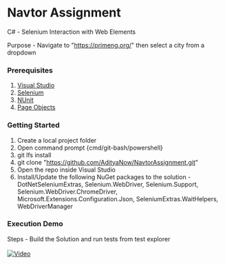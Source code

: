 # Navtor Assignment
C# - Selenium Interaction with Web Elements

Purpose - Navigate to "https://primeng.org/" then select a city from a dropdown

### Prerequisites
1. <a href="https://visualstudio.microsoft.com/vs/community/">Visual Studio</a> </br>
2. <a href="https://www.selenium.dev/">Selenium</a>  </br>
3. <a href="https://www.nuget.org/packages?q=nunit">NUnit</a> </br>
4. <a href="https://www.nuget.org/packages/DotNetSeleniumExtras.PageObjects.Core">Page Objects</a>  </br>

### Getting Started
1. Create a local project folder
2. Open command prompt {cmd/git-bash/powershell}
3. git lfs install
4. git clone "https://github.com/AdityaNow/NavtorAssignment.git"
5. Open the repo inside Visual Studio
6. Install/Update the following NuGet packages to the solution - DotNetSeleniumExtras, Selenium.WebDriver, Selenium.Support, Selenium.WebDriver.ChromeDriver, Microsoft.Extensions.Configuration.Json, SeleniumExtras.WaitHelpers, WebDriverManager

### Execution Demo
Steps - Build the Solution and run tests from test explorer </br>
</br>
[![Video](https://img.youtube.com/vi/MiwR8TIAS3A/0.jpg)](https://www.youtube.com/watch?v=MiwR8TIAS3A)
